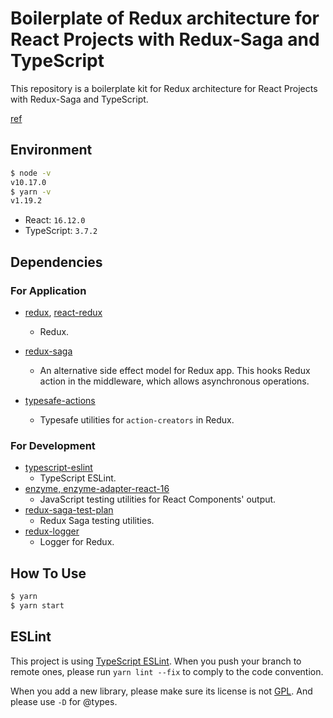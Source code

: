 # Boilerplate of Redux architecture for React Projects with Redux-Saga and TypeScript

This repository is a boilerplate kit for Redux architecture for React Projects with Redux-Saga and TypeScript.

[ref](https://itnext.io/scalable-redux-architecture-for-react-projects-with-redux-saga-and-typescript-f6afe1dece9b)

## **Environment**

```bash
$ node -v
v10.17.0
$ yarn -v
v1.19.2
```

- React: `16.12.0`
- TypeScript: `3.7.2`

## Dependencies

### For Application

- [redux](https://github.com/reduxjs/redux), [react-redux](https://github.com/reduxjs/react-redux)
  - Redux.
- [redux-saga](https://github.com/redux-saga/redux-saga)
  - An alternative side effect model for Redux app. This hooks Redux action in the middleware, which allows asynchronous operations.
- [typesafe-actions](https://github.com/piotrwitek/typesafe-actions)

  - Typesafe utilities for `action-creators` in Redux.

### For Development

- [typescript-eslint](https://github.com/typescript-eslint/typescript-eslint)
  - TypeScript ESLint.
- [enzyme, enzyme-adapter-react-16](https://github.com/airbnb/enzyme)
  - JavaScript testing utilities for React Components' output.
- [redux-saga-test-plan](https://github.com/jfairbank/redux-saga-test-plan)
  - Redux Saga testing utilities.
- [redux-logger](https://github.com/LogRocket/redux-logger)
  - Logger for Redux.

## How To Use

```bash
$ yarn
$ yarn start
```

## ESLint

This project is using [TypeScript ESLint](https://github.com/typescript-eslint/typescript-eslint). When you push your branch to remote ones, please run `yarn lint --fix` to comply to the code convention.

When you add a new library, please make sure its license is not [GPL](https://en.wikipedia.org/wiki/GNU_General_Public_License). And please use `-D` for @types.
